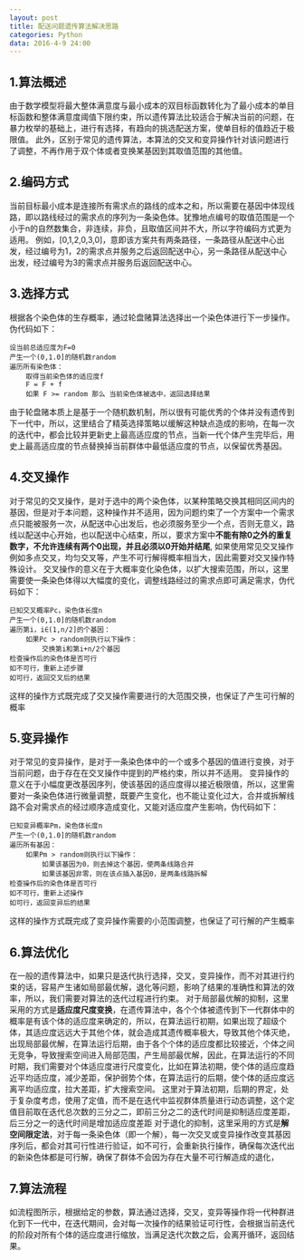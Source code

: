 ```yaml
---
layout: post
title: 配送问题遗传算法解决思路
categories: Python
data: 2016-4-9 24:00
---
```


## 1.算法概述

由于数学模型将最大整体满意度与最小成本的双目标函数转化为了最小成本的单目标函数和整体满意度阈值下限约束，所以遗传算法比较适合于解决当前的问题，在暴力枚举的基础上，进行有选择，有趋向的挑选配送方案，使单目标的值趋近于极限值。
此外，区别于常见的遗传算法，本算法的交叉和变异操作针对该问题进行了调整，不再作用于双个体或者变换某基因到其取值范围的其他值。

## 2.编码方式

当前目标最小成本是连接所有需求点的路线的成本之和，所以需要在基因中体现线路，即以路线经过的需求点的序列为一条染色体。犹豫地点编号的取值范围是一个小于n的自然数集合，非连续，非负，且取值区间并不大，所以字符编码方式更为适用。
例如，[0,1,2,0,3,0]，意即该方案共有两条路径，一条路径从配送中心出发，经过编号为1，2的需求点并服务之后返回配送中心，另一条路径从配送中心出发，经过编号为3的需求点并服务后返回配送中心。

## 3.选择方式

根据各个染色体的生存概率，通过轮盘赌算法选择出一个染色体进行下一步操作。
伪代码如下：

    设当前总适应度为F=0
    产生一个(0,1.0]的随机数random
    遍历所有染色体：
        取得当前染色体的适应度f
        F = F + f
        如果 F >= random 那么 当前染色体被选中，返回选择结果
由于轮盘赌本质上是基于一个随机数机制，所以很有可能优秀的个体并没有遗传到下一代中，所以，这里结合了精英选择策略以缓解这种缺点造成的影响，在每一次的迭代中，都会比较并更新史上最高适应度的节点，当新一代个体产生完毕后，用史上最高适应度的节点替换掉当前群体中最低适应度的节点，以保留优秀基因。

## 4.交叉操作

对于常见的交叉操作，是对于选中的两个染色体，以某种策略交换其相同区间内的基因，但是对于本问题，这种操作并不适用，因为问题约束了一个方案中一个需求点只能被服务一次，从配送中心出发后，也必须服务至少一个点，否则无意义，路线以配送中心开始，也以配送中心结束，所以，要求方案中**不能有除0之外的重复数字，不允许连续有两个0出现，并且必须以0开始并结尾**,
如果使用常见交叉操作例如多点交叉，均匀交叉等，产生不可行解得概率相当大，因此需要对交叉操作特殊设计。
交叉操作的意义在于大概率变化染色体，以扩大搜索范围，所以，这里需要使一条染色体得以大幅度的变化，调整线路经过的需求点即可满足需求，伪代码如下：

	已知交叉概率Pc，染色体长度n
	产生一个(0,1.0]的随机数random
	遍历第i，i∈(1,n/2]的个基因：
		如果Pc > random则执行以下操作：
			交换第i和第i+n/2个基因
	检查操作后的染色体是否可行
	如不可行，重新上述步骤
	如可行，返回交叉后的结果
	
这样的操作方式既完成了交叉操作需要进行的大范围交换，也保证了产生可行解的概率

## 5.变异操作

对于常见的变异操作，是对于一条染色体中的一个或多个基因的值进行变换，对于当前问题，由于存在在交叉操作中提到的严格约束，所以并不适用。
变异操作的意义在于小幅度更改基因序列，使该基因的适应度得以接近极限值，所以，这里需要对一条染色体进行微量调整，既要产生变化，也不能让变化过大，合并或拆解线路不会对需求点的经过顺序造成变化，又能对适应度产生影响，伪代码如下：

	已知变异概率Pm，染色体长度n
	产生一个(0,1.0]的随机数random
	遍历所有基因：
		如果Pm > random则执行以下操作：
			如果该基因为0，则去掉这个基因，使两条线路合并
			如果该基因非零，则在该点插入基因0，是两条线路拆解
	检查操作后的染色体是否可行
	如不可行，重新上述操作
	如可行，返回变异后的结果
	
这样的操作方式既完成了变异操作需要的小范围调整，也保证了可行解的产生概率

## 6.算法优化

在一般的遗传算法中，如果只是迭代执行选择，交叉，变异操作，而不对其进行约束的话，容易产生诸如局部最优解，退化等问题，影响了结果的准确性和算法的效率，所以，我们需要对算法的迭代过程进行约束。
对于局部最优解的抑制，这里采用的方式是**适应度尺度变换**，在遗传算法中，各个个体被遗传到下一代群体中的概率是有该个体的适应度来确定的，所以，在算法运行初期，如果出现了超级个体，其适应度远远大于其他个体，就会造成其遗传概率极大，导致其他个体灭绝，出现局部最优解，在算法运行后期，由于各个个体的适应度都比较接近，个体之间无竞争，导致搜索空间进入局部范围，产生局部最优解，因此，在算法运行的不同时期，我们需要对个体适应度进行尺度变化，比如在算法初期，使个体的适应度趋近平均适应度，减少差距，保护弱势个体，在算法运行的后期，使个体的适应度远离平均适应度，拉大差距，扩大搜索空间。
这里对于算法初期，后期的界定，处于复杂度考虑，使用了定值，而不是在迭代中监视群体质量进行动态调整，这个定值目前取在迭代总次数的三分之二，即前三分之二的迭代时间是抑制适应度差距，后三分之一的迭代时间是增加适应度差距
对于退化的抑制，这里采用的方式是**解空间限定法**，对于每一条染色体（即一个解），每一次交叉或变异操作改变其基因序列后，都会对其可行性进行验证，如不可行，会重新执行操作，确保每次迭代出的新染色体都是可行解，确保了群体不会因为存在大量不可行解造成的退化，

## 7.算法流程

如流程图所示，根据给定的参数，算法通过选择，交叉，变异等操作将一代种群进化到下一代中，在迭代期间，会对每一次操作的结果验证可行性，会根据当前迭代的阶段对所有个体的适应度进行缩放，当满足迭代次数之后，会离开循环，返回结果。




